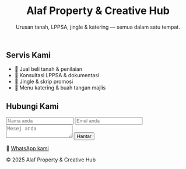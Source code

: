 <!-- index.html -->
<!DOCTYPE html>
<html lang="ms">
<head>
  <meta charset="UTF-8">
  <meta name="viewport" content="width=device-width, initial-scale=1.0">
  <title>Alaf Property & Creative Hub</title>
  <link rel="stylesheet" href="style.css">
</head>
<body>
  <header>
    <h1>Alaf Property & Creative Hub</h1>
    <p>Urusan tanah, LPPSA, jingle & katering — semua dalam satu tempat.</p>
  </header>

  <section class="services">
    <h2>Servis Kami</h2>
    <ul>
      <li>📍 Jual beli tanah & penilaian</li>
      <li>📄 Konsultasi LPPSA & dokumentasi</li>
      <li>🎵 Jingle & skrip promosi</li>
      <li>🍱 Menu katering & buah tangan majlis</li>
    </ul>
  </section>

  <section class="contact">
    <h2>Hubungi Kami</h2>
    <form>
      <input type="text" placeholder="Nama anda" required>
      <input type="email" placeholder="Emel anda" required>
      <textarea placeholder="Mesej anda" required></textarea>
      <button type="submit">Hantar</button>
    </form>
    <p>📱 <a href="https://wa.me/60123456789">WhatsApp kami</a></p>
  </section>

  <footer>
    <p>&copy; 2025 Alaf Property & Creative Hub</p>
  </footer>
</body>
</html>
